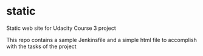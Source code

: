# static
Static web site for Udacity Course 3 project

This repo contains a sample Jenkinsfile and a simple html file to accomplish with the tasks of the project
